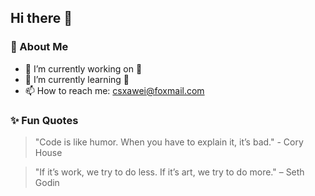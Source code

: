 ## Hi there 👋

### 🚀 About Me
- 🔭 I’m currently working on 🤔
- 🌱 I’m currently learning 🤔
- 📫 How to reach me: [csxawei@foxmail.com](mailto:csxawei@foxmail.com)

### ✨ Fun Quotes
> "Code is like humor. When you have to explain it, it’s bad." - Cory House

> "If it’s work, we try to do less. If it’s art, we try to do more." – Seth Godin

<!--
**xawei/xawei** is a ✨ _special_ ✨ repository because its `README.md` (this file) appears on your GitHub profile.

Here are some ideas to get you started:

- 🔭 I’m currently working on ...
- 🌱 I’m currently learning ...
- 👯 I’m looking to collaborate on ...
- 🤔 I’m looking for help with ...
- 💬 Ask me about ...
- 📫 How to reach me: ...
- 😄 Pronouns: ...
- ⚡ Fun fact: ...
-->
